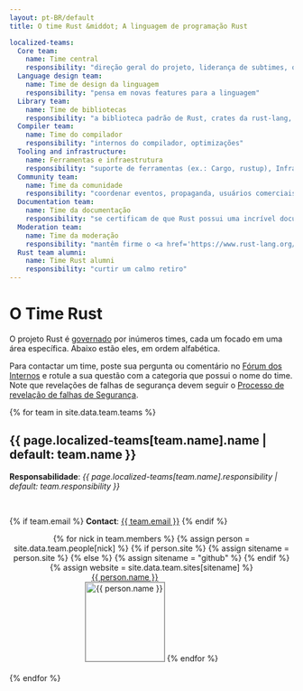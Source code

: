 ```yaml
---
layout: pt-BR/default
title: O time Rust &middot; A linguagem de programação Rust

localized-teams:
  Core team:
    name: Time central
    responsibility: "direção geral do projeto, liderança de subtimes, outras preocupações"
  Language design team:
    name: Time de design da linguagem
    responsibility: "pensa em novas features para a linguagem"
  Library team:
    name: Time de bibliotecas
    responsibility: "a biblioteca padrão de Rust, crates da rust-lang, padrões"
  Compiler team:
    name: Time do compilador
    responsibility: "internos do compilador, optimizações"
  Tooling and infrastructure:
    name: Ferramentas e infraestrutura
    responsibility: "suporte de ferramentas (ex.: Cargo, rustup), Infraestrutura CI, etc."
  Community team:
    name: Time da comunidade
    responsibility: "coordenar eventos, propaganda, usuários comerciais, materiais de ensino e exposição"
  Documentation team:
    name: Time da documentação
    responsibility: "se certificam de que Rust possui uma incrível documentação"
  Moderation team:
    name: Time da moderação
    responsibility: "mantêm firme o <a href='https://www.rust-lang.org/conduct.html'>codigo de conduta</a>"
  Rust team alumni:
    name: Time Rust alumni
    responsibility: "curtir um calmo retiro"
---
```


<style type="text/css">
.headshot {
  border: 1px solid #888;
  width: 140px;
}

.person {
  display: inline-block;
  position: relative;
  margin-bottom: 20px;
}
.lead { font-weight: bold; }
.lead .name::after { content: " (lead)"; }
.details {
  display: none;
  position: absolute;
  bottom: 0;
  left: 0;
  right: 0;
  background: rgba(0, 0, 0, 0.5);
  color: white;
  font-weight: normal;
}
.person:hover .details {
   display: block;
}

.headshots {
  text-align: center;
  margin: 0px auto;
  padding: 0;
  width: 700px;
  max-width: 100%;
  list-style: none;
}
</style>

# O Time Rust

O projeto Rust é [governado](https://github.com/rust-lang/rfcs/blob/master/text/1068-rust-governance.md)
por inúmeros times, cada um focado em uma área específica. Abaixo estão eles, em ordem alfabética.

Para contactar um time, poste sua pergunta ou comentário no [Fórum dos Internos](https://internals.rust-lang.org/) e
rotule a sua questão com a categoria que possui o nome do time. Note que revelações de falhas de segurança
devem seguir o [Processo de revelação de falhas de Segurança](security.html).

{% for team in site.data.team.teams %}
<section id="{{ team.name | replace:' ','-' }}">
<h2> {{ page.localized-teams[team.name].name | default: team.name }} </h2>

<strong>Responsabilidade</strong>: <em>{{ page.localized-teams[team.name].responsibility | default: team.responsibility }}</em>

<br />

{% if team.email %}
  <strong>Contact</strong>:
  <a href="mailto:{{ team.email | uri_escape }}">{{ team.email }}</a>
{% endif %}

<ul class="headshots">
{% for nick in team.members %}
  {% assign person = site.data.team.people[nick] %}
  {% if person.site %}
    {% assign sitename = person.site %}
  {% else %}
    {% assign sitename = "github" %}
  {% endif %}
  {% assign website = site.data.team.sites[sitename] %}
  <li class="person {% if team.lead and team.lead == nick %}lead{% endif %}">
  <a href="{{ website.url | replace:'%nick',nick }}">
    <div class="name">{{ person.name }}</div>
    <div class="details">
      <div>irc: {% if person.irc %}{{ person.irc }}{% else %}{{ nick }}{% endif %}</div>
      {% if person.ex-teams %}
      <div>teams: {% for ex-team in person.ex-teams %}{% if forloop.first == false %}, {% endif %}{{ page.localized-ex-teams[ex-team] | default: ex-team }}{% endfor %}</div>
      {% endif %}
    </div>
    <img class="headshot" src="{{ website.avatar | replace:'%nick',nick }}" alt="{{ person.name }}">
  </a>
</li>
{% endfor %}
</ul>
</section>
{% endfor %}

